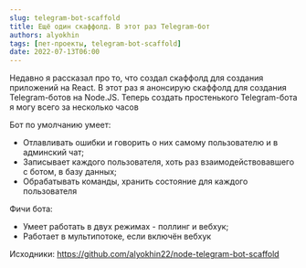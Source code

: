```yaml
---
slug: telegram-bot-scaffold
title: Ещё один скаффолд. В этот раз Telegram-бот
authors: alyokhin
tags: [пет-проекты, telegram-bot-scaffold]
date: 2022-07-13T06:00
---
```


Недавно я рассказал про то, что создал скаффолд для создания приложений на React. В этот раз я анонсирую скаффолд для
создания
Telegram-ботов на Node.JS. Теперь создать простенького Telegram-бота я могу всего за несколько часов

<!--truncate-->

Бот по умолчанию умеет:

- Отлавливать ошибки и говорить о них самому пользователю и в админский чат;
- Записывает каждого пользователя, хоть раз взаимодействовавшего с ботом, в базу данных;
- Обрабатывать команды, хранить состояние для каждого пользователя

Фичи бота:

- Умеет работать в двух режимах - поллинг и вебхук;
- Работает в мультипотоке, если включён вебхук

Исходники: https://github.com/alyokhin22/node-telegram-bot-scaffold
